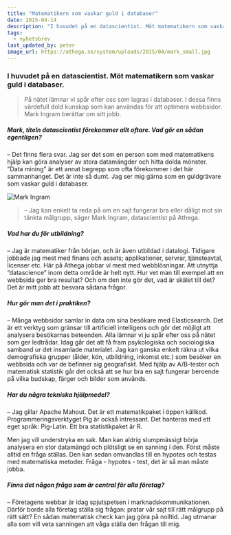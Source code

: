 ```yaml
---
title: "Matematikern som vaskar guld i databaser"
date: 2015-04-14
description: "I huvudet på en datascientist. Möt matematikern som vaskar guld i databaser."
tags:
  - nyhetsbrev
last_updated_by: peter
image_url: https://athega.se/system/uploads/2015/04/mark_small.jpg
---
```

### I huvudet på en datascientist. Möt matematikern som vaskar guld i databaser.

> På nätet lämnar vi spår efter oss som lagras i databaser. I dessa finns värdefull dold kunskap som kan användas för att optimera webbsidor. Mark Ingram berättar om sitt jobb.

##### Mark, titeln datascientist förekommer allt oftare. Vad gör en sådan egentligen?
– Det finns flera svar. Jag ser det som en person som med matematikens hjälp kan göra analyser av stora datamängder och hitta dolda mönster. ”Data mining” är ett annat begrepp som ofta förekommer i det här sammanhanget. Det är inte så dumt. Jag ser mig gärna som en guldgrävare som vaskar guld i databaser.

![Mark Ingram](https://www.athega.se/images/employees/mark/wide.jpg)
> – Jag kan enkelt ta reda på om en sajt fungerar bra eller dåligt mot sin tänkta målgrupp, säger Mark Ingram, datascientist på Athega.

##### Vad har du för utbildning?
– Jag är matematiker från början, och är även utbildad i datalogi. Tidigare jobbade jag mest med finans och assets; applikationer, servrar, tjänsteavtal, licenser etc. Här på Athega jobbar vi mest med webblösningar. Att utnyttja ”datascience” inom detta område är helt nytt. 
   Hur vet man till exempel att en webbsida ger bra resultat? Och om den inte gör det, vad är skälet till det? Det är mitt jobb att besvara sådana frågor.

##### Hur gör man det i praktiken?
– Många webbsidor samlar in data om sina besökare med Elasticsearch. Det är ett verktyg som gränsar till artificiell intelligens och gör det möjligt att analysera besökarnas beteenden. Alla lämnar vi ju spår efter oss på nätet som ger ledtrådar. Idag går det att få fram psykologiska och sociologiska samband ur det insamlade materialet. 
   Jag kan ganska enkelt räkna ut vilka demografiska grupper (ålder, kön, utbildning, inkomst etc.) som besöker en webbsida och var de befinner sig geografiskt. Med hjälp av A/B-tester och matematisk statistik går det också att se hur bra en sajt fungerar beroende på vilka budskap, färger och bilder som används.

##### Har du några tekniska hjälpmedel?
– Jag gillar Apache Mahout. Det är ett matematikpaket i öppen källkod. Programmeringsverktyget Pig är också intressant. Det hanteras med ett eget språk: Pig-Latin. Ett bra statistikpaket är R. 

Men jag vill understryka en sak. Man kan aldrig slumpmässigt börja analysera en stor datamängd och plötsligt se en sanning i den. Först måste alltid en fråga ställas. Den kan sedan omvandlas till en hypotes och testas med matematiska metoder. Fråga - hypotes - test, det är så man måste jobba.

##### Finns det någon fråga som är central för alla företag?
– Företagens webbar är idag spjutspetsen i marknadskommunikationen. Därför borde alla företag ställa sig frågan: pratar vår sajt till rätt målgrupp på rätt sätt? En sådan matematisk check kan jag göra på nolltid. Jag utmanar alla som vill veta sanningen att våga ställa den frågan till mig.
